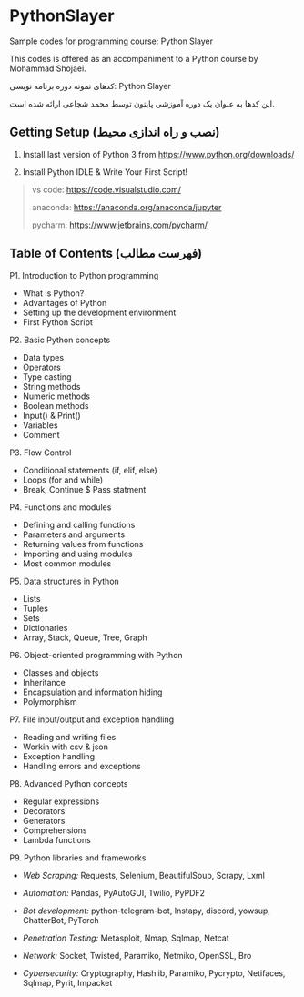 # PythonSlayer

Sample codes for programming course: Python Slayer

This codes is offered as an accompaniment to a Python course by Mohammad Shojaei.


کدهای نمونه دوره برنامه نویسی: Python Slayer
 
این کدها به عنوان یک دوره آموزشی پایتون توسط محمد شجاعی ارائه شده است.


Getting Setup (نصب و راه اندازی محیط)
-------------

1) Install last version of Python 3 from https://www.python.org/downloads/

2) Install Python IDLE & Write Your First Script! 
> vs code: https://code.visualstudio.com/
> 
> anaconda: https://anaconda.org/anaconda/jupyter
> 
> pycharm: https://www.jetbrains.com/pycharm/

Table of Contents (فهرست مطالب)
-------------
P1. Introduction to Python programming 
- What is Python?
- Advantages of Python
- Setting up the development environment
- First Python Script 

P2. Basic Python concepts
- Data types 
- Operators
- Type casting
- String methods
- Numeric methods
- Boolean methods
- Input() & Print()
- Variables
- Comment

P3. Flow Control 
- Conditional statements (if, elif, else)
- Loops (for and while)
- Break, Continue $ Pass statment

P4. Functions and modules
- Defining and calling functions
- Parameters and arguments
- Returning values from functions
- Importing and using modules
- Most common modules

P5. Data structures in Python 
- Lists
- Tuples
- Sets
- Dictionaries
- Array, Stack, Queue, Tree, Graph

P6. Object-oriented programming with Python 
- Classes and objects
- Inheritance
- Encapsulation and information hiding
- Polymorphism

P7. File input/output and exception handling 
- Reading and writing files
- Workin with csv & json
- Exception handling
- Handling errors and exceptions

P8. Advanced Python concepts 
- Regular expressions
- Decorators
- Generators
- Comprehensions
- Lambda functions

P9. Python libraries and frameworks 
- *Web Scraping:* Requests, Selenium, BeautifulSoup, Scrapy, Lxml 

- *Automation:* Pandas, PyAutoGUI, Twilio, PyPDF2 

- *Bot development:* python-telegram-bot, Instapy, discord, yowsup, ChatterBot, PyTorch 

- *Penetration Testing:* Metasploit, Nmap, Sqlmap, Netcat

- *Network:* Socket, Twisted, Paramiko, Netmiko, OpenSSL, Bro

- *Cybersecurity:* Cryptography, Hashlib, Paramiko, Pycrypto, Netifaces, Sqlmap, Pyrit, Impacket


